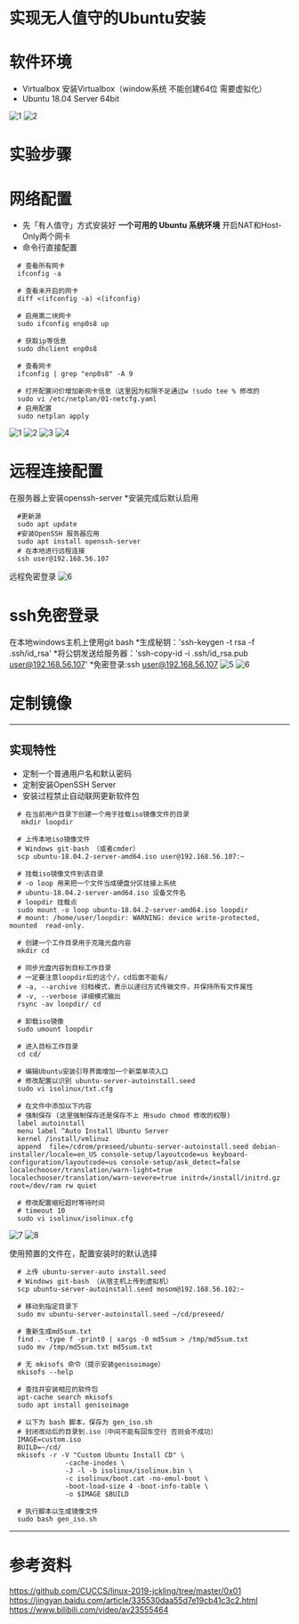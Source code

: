 

# 实现无人值守的Ubuntu安装


# 软件环境
* Virtualbox
  安装Virtualbox（window系统 不能创建64位 需要虚拟化）
* Ubuntu 18.04 Server 64bit

![1](https://github.com/xxxxxxxxzhang/hello-world/blob/master/zzx/VBox1.png)
![2](https://github.com/xxxxxxxxzhang/hello-world/blob/master/zzx/VBox2.png)

<h1>  实验步骤


# 网络配置
* 先「有人值守」方式安装好 **一个可用的 Ubuntu 系统环境**
开启NAT和Host-Only两个网卡
* 命令行直接配置
```
  # 查看所有网卡
  ifconfig -a

  # 查看未开启的网卡
  diff <(ifconfig -a) <(ifconfig)

  # 启用第二块网卡
  sudo ifconfig enp0s8 up

  # 获取ip等信息
  sudo dhclient enp0s8

  # 查看网卡
  ifconfig | grep "enp0s8" -A 9
```
```
  # 打开配置问价增加新网卡信息（这里因为权限不足通过w !sudo tee % 修改的
  sudo vi /etc/netplan/01-netcfg.yaml
  # 启用配置
  sudo netplan apply
```
![1](https://github.com/xxxxxxxxzhang/hello-world/blob/master/zzx/net1.png)
![2](https://github.com/xxxxxxxxzhang/hello-world/blob/master/zzx/net2.png)
![3](https://github.com/xxxxxxxxzhang/hello-world/blob/master/zzx/net3.png)
![4](https://github.com/xxxxxxxxzhang/hello-world/blob/master/zzx/net4.png)



# 远程连接配置
在服务器上安装openssh-server
  *安装完成后默认启用
  ```
    #更新源
    sudo apt update
    #安装OpenSSH 服务器应用
    sudo apt install openssh-server
    # 在本地进行远程连接
    ssh user@192.168.56.107

  ```
  远程免密登录
   ![6](https://github.com/xxxxxxxxzhang/hello-world/blob/master/zzx/ssh-login)
  
# ssh免密登录
  在本地windows主机上使用git bash
    *生成秘钥：'ssh-keygen -t rsa -f .ssh/id_rsa'
    *将公钥发送给服务器：'ssh-copy-id -i .ssh/id_rsa.pub user@192.168.56.107'
    *免密登录:ssh user@192.168.56.107
    ![5](https://github.com/xxxxxxxxzhang/hello-world/blob/master/zzx/ssh-keygen.png)
    ![6](https://github.com/xxxxxxxxzhang/hello-world/blob/master/zzx/ssh-copy-id.png)
 
# 定制镜像

---

## 实现特性

* 定制一个普通用户名和默认密码
* 定制安装OpenSSH Server
* 安装过程禁止自动联网更新软件包
```
  # 在当前用户目录下创建一个用于挂载iso镜像文件的目录
   mkdir loopdir

  # 上传本地iso镜像文件
  # Windows git-bash （或者cmder）
  scp ubuntu-18.04.2-server-amd64.iso user@192.168.56.107:~
  
  # 挂载iso镜像文件到该目录
  # -o loop 用来把一个文件当成硬盘分区挂接上系统
  # ubuntu-18.04.2-server-amd64.iso 设备文件名
  # loopdir 挂载点
  sudo mount -o loop ubuntu-18.04.2-server-amd64.iso loopdir
  # mount: /home/user/loopdir: WARNING: device write-protected, mounted  read-only.

  # 创建一个工作目录用于克隆光盘内容
  mkdir cd
 
  # 同步光盘内容到目标工作目录
  # 一定要注意loopdir后的这个/，cd后面不能有/
  # -a, --archive 归档模式，表示以递归方式传输文件，并保持所有文件属性
  # -v, --verbose 详细模式输出
  rsync -av loopdir/ cd

  # 卸载iso镜像
  sudo umount loopdir

  # 进入目标工作目录
  cd cd/

  # 编辑Ubuntu安装引导界面增加一个新菜单项入口
  # 修改配置以识别 ubuntu-server-autoinstall.seed
  sudo vi isolinux/txt.cfg

  # 在文件中添加以下内容
  # 强制保存 (这里强制保存还是保存不上 用sudo chmod 修改的权限)
  label autoinstall
  menu label ^Auto Install Ubuntu Server
  kernel /install/vmlinuz
  append  file=/cdrom/preseed/ubuntu-server-autoinstall.seed debian-  installer/locale=en_US console-setup/layoutcode=us keyboard-configuration/layoutcode=us console-setup/ask_detect=false localechooser/translation/warn-light=true localechooser/translation/warn-severe=true initrd=/install/initrd.gz root=/dev/ram rw quiet

  # 修改配置缩短超时等待时间
  # timeout 10
  sudo vi isolinux/isolinux.cfg

```
![7](https://github.com/xxxxxxxxzhang/hello-world/blob/master/zzx/scp.png)
![8](https://github.com/xxxxxxxxzhang/hello-world/blob/master/zzx/mount.png)

使用预置的文件在，配置安装时的默认选择


```
  # 上传 ubuntu-server-auto install.seed
  # Windows git-bash （从宿主机上传到虚拟机）
  scp ubuntu-server-autoinstall.seed mosom@192.168.56.102:~

  # 移动到指定目录下
  sudo mv ubuntu-server-autoinstall.seed ~/cd/preseed/

  # 重新生成md5sum.txt
  find . -type f -print0 | xargs -0 md5sum > /tmp/md5sum.txt
  sudo mv /tmp/md5sum.txt md5sum.txt

  # 无 mkisofs 命令（提示安装genisoimage）
  mkisofs --help

  # 查找并安装相应的软件包
  apt-cache search mkisofs
  sudo apt install genisoimage

  # 以下为 bash 脚本，保存为 gen_iso.sh
  # 封闭改动后的目录到.iso（中间不能有回车空行 否则会不成功）
  IMAGE=custom.iso
  BUILD=~/cd/
  mkisofs -r -V "Custom Ubuntu Install CD" \
              -cache-inodes \
              -J -l -b isolinux/isolinux.bin \
              -c isolinux/boot.cat -no-emul-boot \
              -boot-load-size 4 -boot-info-table \
              -o $IMAGE $BUILD

  # 执行脚本以生成镜像文件
  sudo bash gen_iso.sh 
```



---




# 参考资料
https://github.com/CUCCS/linux-2019-jckling/tree/master/0x01
https://jingyan.baidu.com/article/335530daa55d7e19cb41c3c2.html
https://www.bilibili.com/video/av23555464

